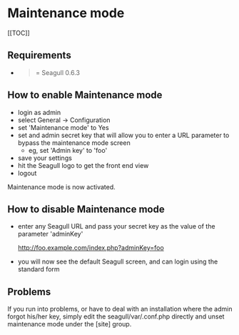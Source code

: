 <!-- Name: Howto/EnableMaintenanceMode -->
<!-- Version: 1 -->
<!-- Last-Modified: 2007/07/02 17:57:47 -->
<!-- Author: demian -->
# Maintenance mode
[[TOC]]
## Requirements
 * >= Seagull 0.6.3

## How to enable Maintenance mode
 * login as admin
 * select General -> Configuration
 * set 'Maintenance mode' to Yes
 * set and admin secret key that will allow you to enter a URL parameter to bypass the maintenance mode screen
   * eg, set 'Admin key' to 'foo'
 * save your settings
 * hit the Seagull logo to get the front end view
 * logout

Maintenance mode is now activated.

## How to disable Maintenance mode
 * enter any Seagull URL and pass your secret key as the value of the parameter 'adminKey'

    http://foo.example.com/index.php?adminKey=foo
 * you will now see the default Seagull screen, and can login using the standard form

## Problems
If you run into problems, or have to deal with an installation where the admin forgot his/her key, simply edit the seagull/var/<mydomain>.conf.php directly and unset maintenance mode under the [site] group.

